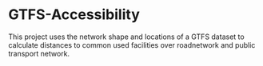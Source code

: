 # GTFS-Accessibility
This project uses the network shape and locations of a GTFS dataset to calculate distances to common used facilities over roadnetwork and public transport network.
